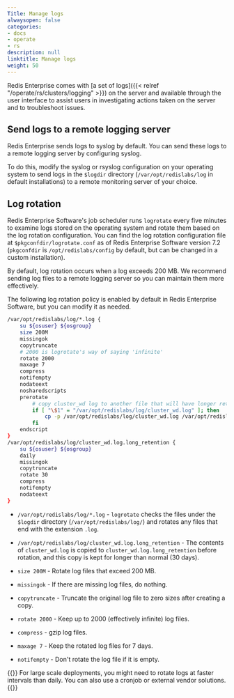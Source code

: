 ```yaml
---
Title: Manage logs
alwaysopen: false
categories:
- docs
- operate
- rs
description: null
linktitle: Manage logs
weight: 50
---
```

Redis Enterprise comes with [a set of logs]({{< relref "/operate/rs/clusters/logging" >}}) on the server and available through the user interface to assist users in investigating actions taken on the server and to troubleshoot issues.

## Send logs to a remote logging server

Redis Enterprise sends logs to syslog by default. You can send these logs to a remote logging server by configuring syslog.

To do this, modify the syslog or rsyslog configuration on your operating system to send logs in the `$logdir` directory (`/var/opt/redislabs/log` in default installations) to a remote monitoring server of your choice.

## Log rotation

Redis Enterprise Software's job scheduler runs `logrotate` every five minutes to examine logs stored on the operating system and rotate them based on the log rotation configuration. You can find the log rotation configuration file at `$pkgconfdir/logrotate.conf` as of Redis Enterprise Software version 7.2 (`pkgconfdir` is `/opt/redislabs/config` by default, but can be changed in a custom installation).

By default, log rotation occurs when a log exceeds 200 MB. We recommend sending log files to a remote logging server so you can maintain them more effectively.

The following log rotation policy is enabled by default in Redis Enterprise Software, but you can modify it as needed.

```sh
/var/opt/redislabs/log/*.log {
    su ${osuser} ${osgroup}
    size 200M
    missingok
    copytruncate
    # 2000 is logrotate's way of saying 'infinite'
    rotate 2000
    maxage 7
    compress
    notifempty
    nodateext
    nosharedscripts
    prerotate
        # copy cluster_wd log to another file that will have longer retention
        if [ "\$1" = "/var/opt/redislabs/log/cluster_wd.log" ]; then
        	cp -p /var/opt/redislabs/log/cluster_wd.log /var/opt/redislabs/log/cluster_wd.log.long_retention
        fi
    endscript
}
/var/opt/redislabs/log/cluster_wd.log.long_retention {
    su ${osuser} ${osgroup}
    daily
    missingok
    copytruncate
    rotate 30
    compress
    notifempty
    nodateext
}
```

- `/var/opt/redislabs/log/*.log` - `logrotate` checks the files under the `$logdir` directory (`/var/opt/redislabs/log/`) and rotates any files that end with the extension `.log`.

- `/var/opt/redislabs/log/cluster_wd.log.long_retention` - The contents of `cluster_wd.log` is copied to `cluster_wd.log.long_retention` before rotation, and this copy is kept for longer than normal (30 days).

- `size 200M` - Rotate log files that exceed 200 MB.

- `missingok` - If there are missing log files, do nothing.

- `copytruncate` - Truncate the original log file to zero sizes after creating a copy.

- `rotate 2000` - Keep up to 2000 (effectively infinite) log files.

- `compress` - gzip log files.

- `maxage 7` - Keep the rotated log files for 7 days.

- `notifempty` - Don't rotate the log file if it is empty.

{{<note>}}
For large scale deployments, you might need to rotate logs at faster intervals than daily. You can also use a cronjob or external vendor solutions.
{{</note>}}
